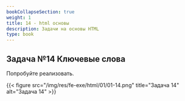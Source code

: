 ```yaml
---
bookCollapseSection: true
weight: 1
title: 14 - html основы
description: Задачи на основы HTML
type: book
---
```

## Задача №14 Ключевые слова

Попробуйте реализовать.

{{< figure src="/img/res/fe-exe/html/01/01-14.png" title="Задача 14" alt="Задача 14" >}}
